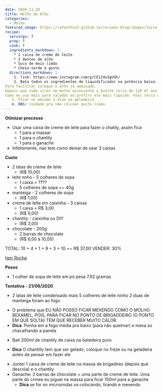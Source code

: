 ```yaml
---
date: 2020-11-28
title: Molho de Alho
categories:
  - Molho
featured_image: https://rafanthx13.github.io/recipes-blog/images/leite-ninho.jpg
recipe:
  servings: ?
  prep: ?
  cook: ?
  ingredients_markdown: |-
    * 1 caixa de creme de leite
    * 2 dentes de alho
    * Suco de meio limão 
    * Cheio-verde á gosto 
  directions_markdown: |-
    1. link: https://www.instagram.com/p/CEiI4u3gUUh/
    2. Bata todos os ingredientes do liquidificador na potência baixa. 
Para facilitar coloque o alho já amassado. 
Depois que tudo virar um molho acrescente o Azeite cerca de 120 ml aos poucos até dá o ponto que você gosta. 
Como eu uso mais para saladas eu prefiro ele mais líquido. Usei cerca de 90 ml. Se você quiser mais consistente do que eu mostrei no vídeo use 120 ml de azeite. Coloquei uma Pitadinha de sal e uma pitada de tempero para salada pronto que eu já tinha. (opcional). E quem usar, cuidado para não deixar salgado. É só uma pitada pequena. Coloquei direto no liquidificador. 
   3. FIcar no máximo 3 dias na geladeira
   4. OBS: cuidado pra nâo colcoar muito limão
---
```


**Otimizar processo**
+ Usar uma caixa de creme de leite para fazer o chatily, assim fica:
  - 1 para a massar
  - 1 para o chantily
  - 1 para o ganache
+ Infelismente, nao tem como deixar de usar 3 caixas

**Custo**
+ 2 latas de creme de leite
  - (R$ 10,00)
+ leite nnho - 5 colheres de sopa
  - 1 caixa = ????
  - 5 colheres de sopa =~ 40g
+ manteiga - 2 colheres de sopa
  - (R$ 1,00)
+ creme de leite em caixinha - 3 caixas
  - 1 caixa = R$ 3,00
  - (R$ 9,00)
+ chantily - caixinha ou DIY
  - (R$ 3,00)
+ chocolate - 200g
  - 2 barras de chocolate
  - (R$ 6,00 à 10,00)

TOTAL: 10 + 4 + 1 + 9 + 3 + 10 =~ R$ 37,00
VENDER: 30%

[Igor Rocha](https://www.instagram.com/p/CCOl_quMSnn/)

**Pesos**
+ 1 colher de sopa de leite em pó pesa 7.92 gramas

**Tentativa - 21/08/2020**
+ 2 latas de leite condensado mais 5 colheres de leite ninho 2 duas de manteiga foram ao fogo
 -  O problema que EU NÃO POSSO FICAR MEXENDO COMO O MOLHO BEXAMEL, POIS, PARA FICAR NO PONTO DE BRIGADDEIRO (O PONTO EM QUE SOLTA) TEM QUE RECEBER MUITO CALOR.
 - **Dica**: Ponha em a fogo média pra baixo (para não queimar) e mexa so chacalhando a panela
+ Bati 200ml de chantily de caixa na batedeira puro
 - **Dica** O chantilly tem que ser gelado, coloque no freze ou na geladeira antes de pensar em fazer ele
+ Juntei 1 caixa de creme de leite na massa de brigadireo (depois que descola) e o chantily
+ Ganache: 2 barras de chocolate + uma parte de creme de leite. Uma parte do crmee eu joguei na massa para ficar 150ml para a ganache
  - **Dica** se for no microondas va colocando, tirando e mexendo


<!-- 

  Image

  this

  /images/leite-ninho.jpg

  to this:

  https://rafanthx13.github.io/recipes-blog/images/leite-ninho.jpg

-->
